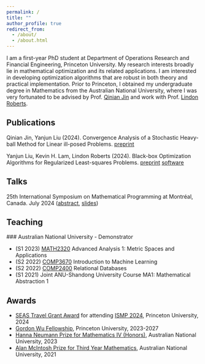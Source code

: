 ```yaml
---
permalink: /
title: ""
author_profile: true
redirect_from: 
  - /about/
  - /about.html
---
```

I am a first-year PhD student at Department of Operations Research and Financial Engineering, Princeton University. My research interests broadly lie in mathematical optimization and its related applications. I am interested in developing optimization algorithms that are robust in both theory and practical implementation.
Prior to Princeton, I obtained my undergraduate degree in Mathematics from the Australian National University, where I was very fortunated to be advised by Prof. [Qinian Jin](https://researchers.anu.edu.au/researchers/jin-q) and work with Prof. [Lindon Roberts](https://lindonroberts.github.io/).

<h2 id="publications">Publications</h2>

Qinian Jin, Yanjun Liu (2024). Convergence Analysis of a Stochastic Heavy-ball Method for Linear ill-posed Problems. 
[preprint](https://arxiv.org/abs/2406.16814)

Yanjun Liu, Kevin H. Lam, Lindon Roberts (2024). Black-box Optimization Algorithms for Regularized Least-squares Problems.
[preprint](https://arxiv.org/abs/2407.14915) [software](https://github.com/yanjunliu-regina/dfols/tree/yanjun-dfols)

<h2 id="talks"> Talks</h2>

25th International Symposium on Mathematical Programming at Montréal, Canada. July 2024 ([abstract](https://ismp2024.gerad.ca/schedule/FA/326), [slides](https://github.com/yanjunliu-regina/yanjunliu-regina.github.io/blob/master/files/ISMP2024.pdf))

<h2 id="teaching">Teaching</h2>
### Australian National University - Demonstrator

* (S1 2023) [MATH2320](https://programsandcourses.anu.edu.au/2023/course/MATH2320) Advanced Analysis 1: Metric Spaces and Applications
* (S2 2022) [COMP3670](https://programsandcourses.anu.edu.au/2022/course/COMP3670) Introduction to Machine Learning
* (S2 2022) [COMP2400](https://programsandcourses.anu.edu.au/2022/course/COMP2400) Relational Databases
* (S1 2021) Joint ANU-Shandong University Course MA1: Mathematical Abstraction 1

<h2 id="awards">Awards</h2>

* [SEAS Travel Grant Award](https://engineering.princeton.edu/funding/travel-funds#:~:text=The%20School%20of%20Engineering%20and,or%20traveling%20for%20a%20research%2D) for attending [ISMP 2024](https://ismp2024.gerad.ca/), Princeton University, 2024
* [Gordon Wu Fellowship](https://gradschool.princeton.edu/financial-support/fellowships/princeton-fellowships/gordon-wu-fellowship), Princeton University, 2023-2027
* [Hanna Neumann Prize for Mathematics IV (Honors)](https://www.anu.edu.au/students/program-administration/prizes/hanna-neumann-prize-for-mathematics-iv-honours#:~:text=Overview,for%20Mathematics%20IV(H)), Australian National University, 2023
* [Alan McIntosh Prize for Third Year Mathematics](https://www.anu.edu.au/students/program-administration/prizes/alan-mcintosh-prize-for-third-year-mathematics), Australian National University, 2021
